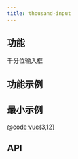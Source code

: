 ```yaml
---
title: thousand-input
---
```


## 功能

千分位输入框

## 功能示例

<Example />

## 最小示例

<Simple />

@[code vue{3,12}](@/components/thousand-input/docs/simple.vue)

## API

<Usage />

<script setup>
import Example from "@/components/thousand-input/docs/example.vue";
import Simple from "@/components/thousand-input/docs/simple.vue";
import Usage from "@/components/thousand-input/docs/usage.vue";
</script>